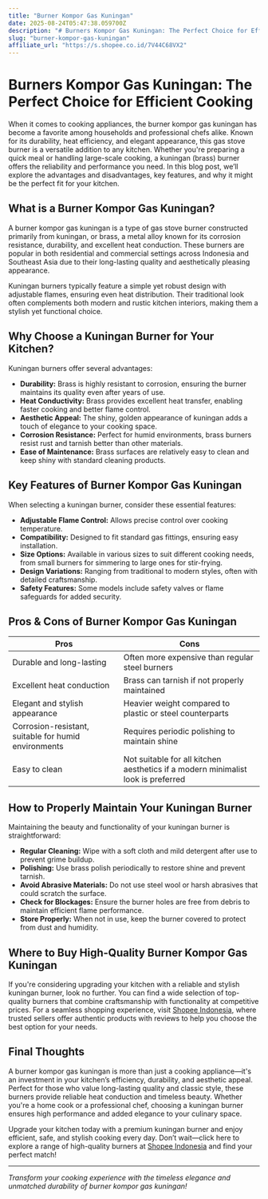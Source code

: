 ```yaml
---
title: "Burner Kompor Gas Kuningan"
date: 2025-08-24T05:47:38.059700Z
description: "# Burners Kompor Gas Kuningan: The Perfect Choice for Efficient Cooking..."
slug: "burner-kompor-gas-kuningan"
affiliate_url: "https://s.shopee.co.id/7V44C68VX2"
---
```

# Burners Kompor Gas Kuningan: The Perfect Choice for Efficient Cooking

When it comes to cooking appliances, the burner kompor gas kuningan has become a favorite among households and professional chefs alike. Known for its durability, heat efficiency, and elegant appearance, this gas stove burner is a versatile addition to any kitchen. Whether you're preparing a quick meal or handling large-scale cooking, a kuningan (brass) burner offers the reliability and performance you need. In this blog post, we’ll explore the advantages and disadvantages, key features, and why it might be the perfect fit for your kitchen.

## What is a Burner Kompor Gas Kuningan?

A burner kompor gas kuningan is a type of gas stove burner constructed primarily from kuningan, or brass, a metal alloy known for its corrosion resistance, durability, and excellent heat conduction. These burners are popular in both residential and commercial settings across Indonesia and Southeast Asia due to their long-lasting quality and aesthetically pleasing appearance.

Kuningan burners typically feature a simple yet robust design with adjustable flames, ensuring even heat distribution. Their traditional look often complements both modern and rustic kitchen interiors, making them a stylish yet functional choice.

## Why Choose a Kuningan Burner for Your Kitchen?

Kuningan burners offer several advantages:

- **Durability:** Brass is highly resistant to corrosion, ensuring the burner maintains its quality even after years of use.
- **Heat Conductivity:** Brass provides excellent heat transfer, enabling faster cooking and better flame control.
- **Aesthetic Appeal:** The shiny, golden appearance of kuningan adds a touch of elegance to your cooking space.
- **Corrosion Resistance:** Perfect for humid environments, brass burners resist rust and tarnish better than other materials.
- **Ease of Maintenance:** Brass surfaces are relatively easy to clean and keep shiny with standard cleaning products.

## Key Features of Burner Kompor Gas Kuningan

When selecting a kuningan burner, consider these essential features:

- **Adjustable Flame Control:** Allows precise control over cooking temperature.
- **Compatibility:** Designed to fit standard gas fittings, ensuring easy installation.
- **Size Options:** Available in various sizes to suit different cooking needs, from small burners for simmering to large ones for stir-frying.
- **Design Variations:** Ranging from traditional to modern styles, often with detailed craftsmanship.
- **Safety Features:** Some models include safety valves or flame safeguards for added security.

## Pros & Cons of Burner Kompor Gas Kuningan

| Pros | Cons |
|---|---|
| Durable and long-lasting | Often more expensive than regular steel burners |
| Excellent heat conduction | Brass can tarnish if not properly maintained |
| Elegant and stylish appearance | Heavier weight compared to plastic or steel counterparts |
| Corrosion-resistant, suitable for humid environments | Requires periodic polishing to maintain shine |
| Easy to clean | Not suitable for all kitchen aesthetics if a modern minimalist look is preferred |

## How to Properly Maintain Your Kuningan Burner

Maintaining the beauty and functionality of your kuningan burner is straightforward:

- **Regular Cleaning:** Wipe with a soft cloth and mild detergent after use to prevent grime buildup.
- **Polishing:** Use brass polish periodically to restore shine and prevent tarnish.
- **Avoid Abrasive Materials:** Do not use steel wool or harsh abrasives that could scratch the surface.
- **Check for Blockages:** Ensure the burner holes are free from debris to maintain efficient flame performance.
- **Store Properly:** When not in use, keep the burner covered to protect from dust and humidity.

## Where to Buy High-Quality Burner Kompor Gas Kuningan

If you're considering upgrading your kitchen with a reliable and stylish kuningan burner, look no further. You can find a wide selection of top-quality burners that combine craftsmanship with functionality at competitive prices. For a seamless shopping experience, visit [Shopee Indonesia](https://s.shopee.co.id/7V44C68VX2), where trusted sellers offer authentic products with reviews to help you choose the best option for your needs.

## Final Thoughts

A burner kompor gas kuningan is more than just a cooking appliance—it's an investment in your kitchen’s efficiency, durability, and aesthetic appeal. Perfect for those who value long-lasting quality and classic style, these burners provide reliable heat conduction and timeless beauty. Whether you're a home cook or a professional chef, choosing a kuningan burner ensures high performance and added elegance to your culinary space.

Upgrade your kitchen today with a premium kuningan burner and enjoy efficient, safe, and stylish cooking every day. Don’t wait—click here to explore a range of high-quality burners at [Shopee Indonesia](https://s.shopee.co.id/7V44C68VX2) and find your perfect match!

---

*Transform your cooking experience with the timeless elegance and unmatched durability of burner kompor gas kuningan!*
